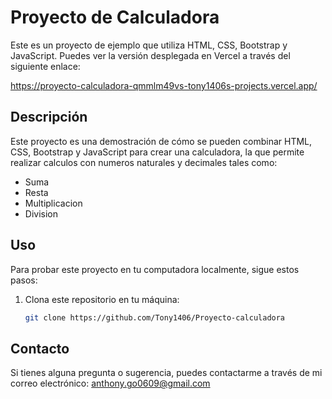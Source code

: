 # Proyecto de Calculadora

Este es un proyecto de ejemplo que utiliza HTML, CSS, Bootstrap y JavaScript. Puedes ver la versión desplegada en Vercel a través del siguiente enlace:

https://proyecto-calculadora-qmmlm49vs-tony1406s-projects.vercel.app/

## Descripción

Este proyecto es una demostración de cómo se pueden combinar HTML, CSS, Bootstrap y JavaScript para crear una calculadora, la que permite realizar calculos con numeros naturales y decimales tales como:

- Suma 
- Resta
- Multiplicacion
- Division

## Uso

Para probar este proyecto en tu computadora localmente, sigue estos pasos:

1. Clona este repositorio en tu máquina:

   ```bash
   git clone https://github.com/Tony1406/Proyecto-calculadora


## Contacto

Si tienes alguna pregunta o sugerencia, puedes contactarme a través de mi correo electrónico: anthony.go0609@gmail.com
